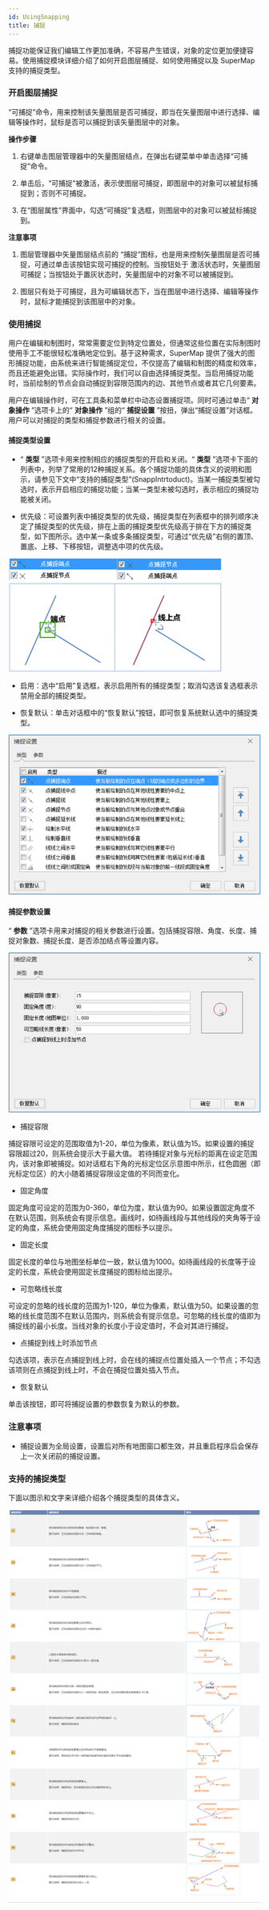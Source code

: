 ```yaml
---
id: UsingSnapping
title: 捕捉  
---  
```

捕捉功能保证我们编辑工作更加准确，不容易产生错误，对象的定位更加便捷容易。使用捕捉模块详细介绍了如何开启图层捕捉、如何使用捕捉以及 SuperMap
支持的捕捉类型。



### 开启图层捕捉



“可捕捉”命令，用来控制该矢量图层是否可捕捉，即当在矢量图层中进行选择、编辑等操作时，鼠标是否可以捕捉到该矢量图层中的对象。



**操作步骤**



1. 右键单击图层管理器中的矢量图层结点，在弹出右键菜单中单击选择“可捕捉”命令。

2. 单击后，“可捕捉”被激活，表示使图层可捕捉，即图层中的对象可以被鼠标捕捉到；否则不可捕捉。

3. 在“图层属性”界面中，勾选“可捕捉”复选框，则图层中的对象可以被鼠标捕捉到。



**注意事项**



1. 图层管理器中矢量图层结点前的 “捕捉”图标，也是用来控制矢量图层是否可捕捉，可通过单击该按钮实现可捕捉的控制。当按钮处于
激活状态时，矢量图层可捕捉；当按钮处于置灰状态时，矢量图层中的对象不可以被捕捉到。

2. 图层只有处于可捕捉，且为可编辑状态下，当在图层中进行选择、编辑等操作时，鼠标才能捕捉到该图层中的对象。



### 使用捕捉



用户在编辑和制图时，常常需要定位到特定位置处，但通常这些位置在实际制图时使用手工不能很轻松准确地定位到。基于这种需求，SuperMap
提供了强大的图形捕捉功能，由系统来进行智能捕捉定位，不仅提高了编辑和制图的精度和效率，而且还能避免出错。实际操作时，我们可以自由选择捕捉类型。当启用捕捉功能时，当前绘制的节点会自动捕捉到容限范围内的边、其他节点或者其它几何要素。



用户在编辑操作时，可在工具条和菜单栏中动态设置捕捉项。同时可通过单击“ **对象操作** ”选项卡上的“ **对象操作** ”组的“ **捕捉设置**
”按扭，弹出“捕捉设置”对话框。用户可以对捕捉的类型和捕捉参数进行相关的设置。



#### 捕捉类型设置



* “ **类型** ”选项卡用来控制相应的捕捉类型的开启和关闭。“ **类型**
”选项卡下面的列表中，列举了常用的12种捕捉关系。各个捕捉功能的具体含义的说明和图示，请参见下文中“支持的捕捉类型”(SnappIntrtoduct)。当某一捕捉类型被勾选时，表示开启相应的捕捉功能；当某一类型未被勾选时，表示相应的捕捉功能被关闭。

* 优先级：可设置列表中捕捉类型的优先级，捕捉类型在列表框中的排列顺序决定了捕捉类型的优先级，排在上面的捕捉类型优先级高于排在下方的捕捉类型，如下图所示。选中某一条或多条捕捉类型，可通过“优先级”右侧的置顶、置底、上移、下移按钮，调整选中项的优先级。

![](img/SnappPriority.png)  
 
* 启用：选中“启用”复选框，表示启用所有的捕捉类型；取消勾选该复选框表示禁用全部的捕捉类型。

* 恢复默认：单击对话框中的“恢复默认”按钮，即可恢复系统默认选中的捕捉类型。

![](img/SnappSetting1.png)  


#### 捕捉参数设置



“ **参数** ”选项卡用来对捕捉的相关参数进行设置。包括捕捉容限、角度、长度、捕捉对象数、捕捉长度、是否添加结点等设置内容。



![](img/SnappSetting2.png)  

* 捕捉容限



捕捉容限可设定的范围取值为1-20，单位为像素，默认值为15。如果设置的捕捉容限超过20，则系统会提示大于最大值。
若待捕捉对象与光标的距离在设定范围内，该对象即被捕捉。如对话框右下角的光标定位区示意图中所示，红色圆圈（即光标定位区）的大小随着捕捉容限设定值的不同而变化。



* 固定角度




固定角度可设定的范围为0-360，单位为度，默认值为90。如果设置固定角度不在默认范围，则系统会有提示信息。画线时，如待画线段与其他线段的夹角等于设定的角度，系统会使用固定角度捕捉的图标予以提示。



* 固定长度



固定长度的单位与地图坐标单位一致，默认值为1000。如待画线段的长度等于设定的长度，系统会使用固定长度捕捉的图标给出提示。



* 可忽略线长度




可设定的忽略的线长度的范围为1-120，单位为像素，默认值为50。如果设置的忽略的线长度范围不在默认范围内，则系统会有提示信息。可忽略的线长度的值即为捕捉线的最小长度。当线对象的长度小于设定值时，不会对其进行捕捉。



* 点捕捉到线上时添加节点



勾选该项，表示在点捕捉到线上时，会在线的捕捉点位置处插入一个节点；不勾选该项则在点捕捉到线上时，不会在捕捉位置处插入节点。



* 恢复默认



单击该按钮，即可将捕捉设置的参数恢复为默认的参数。



### 注意事项



* 捕捉设置为全局设置，设置后对所有地图窗口都生效，并且重启程序后会保存上一次关闭前的捕捉设置。



### 支持的捕捉类型



下面以图示和文字来详细介绍各个捕捉类型的具体含义。

![](img/UsingSnapping.png)  



